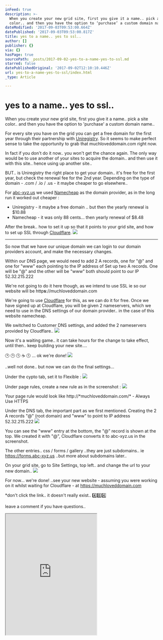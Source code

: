 ```yaml
---
inFeed: true
description: >-
  When you create your new grid site, first you give it a name.. pick a site
  color.. and then you have the option to ‘purchase’ a custom domain name..
dateModified: '2017-09-03T09:53:00.664Z'
datePublished: '2017-09-03T09:53:00.817Z'
title: yes to a name.. yes to ssl..
author: []
publisher: {}
via: {}
hasPage: true
sourcePath: _posts/2017-09-02-yes-to-a-name-yes-to-ssl.md
starred: false
datePublishedOriginal: '2017-09-02T12:10:10.446Z'
url: yes-to-a-name-yes-to-ssl/index.html
_type: Article

---
```

# yes to a name.. yes to ssl..

When you create your new grid site, first you give it a name.. pick a site color.. and then you have the option to 'purchase' a custom domain name..

For every site you have on the grid you can get a free domain for the first year through their partnership with [Uniregistry][0]. So it seems to make perfect sense to take the opportunity to grab that muchloveddomain.com right now.

In fact if you don't do it now.. you won't get the chance again. The only way would be to use another of your sites to acquire the domain.. and then use it with this site.. hence using up another site..

BUT.. is Uniregistry the right place to get your domain.. it's free for the first year, but check the renewal fee for the 2nd year. Depending on the type of domain - .com / .io / .us - it maybe cheaper to go elsewhere..

For [abc-xyz.us][1] we used [Namecheap][2] as the domain provider, as in the long run it worked out cheaper :

* Uniregistry - it maybe a free domain .. but then the yearly renewal is $10.88
* Namecheap - it was only 88 cents... then yearly renewal of $8.48

After the break.. how to set it up so that it points to your grid site, and how to set up SSL through [Cloudflare][3].
![](https://the-grid-user-content.s3-us-west-2.amazonaws.com/33b4b5a1-16bc-4fca-9ee0-8d31c8a7896d.jpg)

---

So now that we have our unique domain we can login to our domain providers account, and make the necessary changes.

Within our DNS page, we would need to add 2 A records, one for "@" and one for "www" each pointing to the IP address of Set up two A records. One will be "@" and the other will be "www" both should point to our IP 52.32.215.222

We're not going to do it here though, as we intend to use SSL ie so our website will be http**s**://muchloveddomain.com

We're going to use [Cloudflare][4] for this, as we can do it for free. Once we have signed up at Cloudflare, you will be given 2 nameservers, which we need to use in the DNS settings of our domain provider.. in the case of this website namecheap.

We switched to Customer DNS settings, and added the 2 nameservers provided by Cloudflare..
![](https://the-grid-user-content.s3-us-west-2.amazonaws.com/d389ac7d-7b45-4a38-b809-a5dd2d302e7c.png)

Now it's a waiting game.. it can take hours for the change to take effect, until then.. keep building your new site....

🕑 🕒 🕓 ☕️ 🕔 ... ok we're done!
![](https://the-grid-user-content.s3-us-west-2.amazonaws.com/b34c56e3-4cb1-4e0b-ace8-4a7652ff5d85.png)

..well not done.. but now we can do the final settings...

Under the cypto tab, set it to Flexible :
![](https://the-grid-user-content.s3-us-west-2.amazonaws.com/9a2e6696-c130-4900-adef-7c37e6ad4ae1.png)

Under page rules, create a new rule as in the screenshot :
![](https://the-grid-user-content.s3-us-west-2.amazonaws.com/4853ed81-1526-4ca6-a5ba-761c9cac65c5.png)

Your page rule would look like http://\*muchloveddomain.com/\* - Always Use HTTPS

Under the DNS tab, the important part as we first mentioned. Creating the 2 A records "@" (root domain) and "www" to point to IP address 52.32.215.222
![](https://the-grid-user-content.s3-us-west-2.amazonaws.com/c1cf09ce-98e2-47c7-a7c8-b4d37433bd8f.png)

You can see the "www" entry at the bottom, the "@" record is shown at the top. We created it with "@", Cloudflare converts it to abc-xyz.us in the screenshot.

The other entries.. css / forms / gallery ..they are just subdomains.. ie https://forms.abc-xyz.us ..but more about subdomains later..

On your grid site, go to Site Settings, top left.. and change the url to your new domain..
![](https://the-grid-user-content.s3-us-west-2.amazonaws.com/2bec20de-13db-4229-93a5-f65429d5a36c.png)

For now... we're done! ..see your new website - assuming you were working on it whilst waiting for Cloudflare - at https://muchloveddomain.com

\*don't click the link.. it doesn't really exist.. 4️⃣0️⃣4️⃣

leave a comment if you have questions..

<iframe src="https://the-grid.github.io/ed-userhtml/?g=eJxNUUFOwzAQvOcVVhA0kRo7ReJCkh4iIcSlJ24IIddet04TO_I6oQHxd5ySStw8u-OZ3dlS6pFoWcVqnzlrfbwtWShtoxKF073fJmowwmtrErkmuA7clHxHhIzckSZg1SCpiKQH8E8tdGA81tMrP-x4Bwmmb_l7EdhakeQ_p55eZBKkUuLAD87MnEVIOOAeFl5QKEKDahl6Wv7RKDoRYMyYsMaA8FRxAXtrT9SAZ2A-nmuG8kQbvDmrfddWm7sRHIYlqvGebvJ41gmD0567YLKzEqg2CM7XoKyDZFksLaKfRFoxzKOsyeovklV4XQ2zBoPRKk2Lki2BReUcqWg54iVVYbtLKjGR3PPs6EBV8dH7Hh8Z43uRnacvOiCbADNvM56ZkFy2IMR2-feppT9W8SbPb5eKGbreog8uD9er_QJPmJhe" height="400" style=""></iframe>



[0]: https://uniregistry.com/
[1]: https://abc-xyz.us/
[2]: https://www.namecheap.com/
[3]: https://www.cloudflare.net/
[4]: https://cloudflare.net/